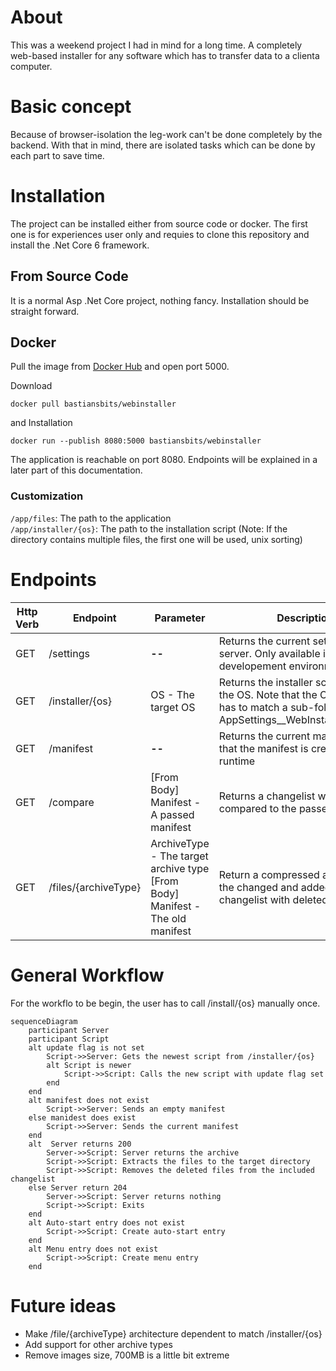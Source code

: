 # About
This was a weekend project I had in mind for a long time. A completely web-based installer for any software which has to transfer data to a clienta computer.

# Basic concept
Because of browser-isolation the leg-work can't be done completely by the backend. With that in mind, there are isolated tasks which can be done by each part to save time.

# Installation
The project can be installed either from source code or docker. The first one is for experiences user only and requies to clone this repository and install the .Net Core 6 framework.

## From Source Code
It is a normal Asp .Net Core project, nothing fancy. Installation should be straight forward.

## Docker
Pull the image from [Docker Hub](https://hub.docker.com/r/bastiansbits/webinstaller) and open port 5000.

Download
```
docker pull bastiansbits/webinstaller
```
and Installation
```
docker run --publish 8080:5000 bastiansbits/webinstaller
```
The application is reachable on port 8080. Endpoints will be explained in a later part of this documentation.

### Customization
`/app/files`: The path to the application  
`/app/installer/{os}`: The path to the installation script (Note: If the directory contains multiple files, the first one will be used, unix sorting)

# Endpoints
| Http Verb | Endpoint             | Parameter                                 | Description
|-----------|----------------------|-------------------------------------------|-------------
| GET       | /settings            | __--__                                    | Returns the current settings for the server. Only available in developement environments
| GET       | /installer/{os}      | OS - The target OS                        | Returns the installer script matching the OS. Note that the OS argument has to match a sub-folder in AppSettings__WebInstaller__Installer
| GET       | /manifest            | __--__                                    | Returns the current manifest. Note that the manifest is created at runtime
| GET       | /compare             | [From Body] Manifest - A passed manifest  | Returns a changelist with changes compared to the passed manifest
| GET       | /files/{archiveType} | ArchiveType - The target archive type<br>[From Body] Manifest - The old manifest | Return a compressed archive with the changed and added files a a changelist with deleted files

# General Workflow
For the workflo to be begin, the user has to call /install/{os} manually once.

```mermaid
sequenceDiagram
    participant Server
    participant Script
    alt update flag is not set
        Script->>Server: Gets the newest script from /installer/{os}
        alt Script is newer
            Script->>Script: Calls the new script with update flag set
        end
    end
    alt manifest does not exist
        Script->>Server: Sends an empty manifest
    else manidest does exist
        Script->>Server: Sends the current manifest
    end
    alt  Server returns 200
        Server->>Script: Server returns the archive
        Script->>Script: Extracts the files to the target directory
        Script->>Script: Removes the deleted files from the included changelist
    else Server return 204
        Server->>Script: Server returns nothing
        Script->>Script: Exits 
    end
    alt Auto-start entry does not exist
        Script->>Script: Create auto-start entry
    end
    alt Menu entry does not exist
        Script->>Script: Create menu entry
    end
```

# Future ideas

* Make /file/{archiveType} architecture dependent to match /installer/{os}
* Add support for other archive types
* Remove images size, 700MB is a little bit extreme